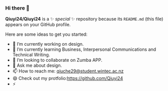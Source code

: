 ### Hi there 👋

**Qiuyi24/Qiuyi24** is a ✨ _special_ ✨ repository because its `README.md` (this file) appears on your GitHub profile.

Here are some ideas to get you started:

- 🔭 I’m currently working on design.
- 🌱 I’m currently learning Business, Interpersonal Communications and Technical Writing.
- 👯 I’m looking to collaborate on Zumba APP.
- 💬 Ask me about design.
- 📫 How to reach me: qiuche29@student.wintec.ac.nz
- 😄 Check out my protfolio:https://github.com/Qiuyi24
- ⚡ 
